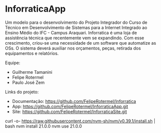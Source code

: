 # InforraticaApp
Um modelo para o desenvolvimento do Projeto Integrador do Curso de Técnico em Desenvolvimento de Sistemas para a Internet Integrado ao Ensino Médio do IFC - Campus Araquari. Inforratica é uma loja de assistência técnica que recentemente vem se expandindo. Com esse crescimento, criou-se uma necessidade de um software que automatize as OSs. O sistema deverá auxiliar nos orçamentos, peças, retirada dos equipamentos e relatórios.

Equipe:

* Guilherme Tamanini
* Felipe Rotermel
* Paulo José Zem

Links do projeto:

* Documentação: https://github.com/FelipeRotermel/Inforratica
* App: https://github.com/FelipeRotermel/InforraticaApp.git
* Site: https://github.com/FelipeRotermel/InforraticaSite.git

curl -o- https://raw.githubusercontent.com/nvm-sh/nvm/v0.39.1/install.sh | bash
nvm install 21.0.0
nvm use 21.0.0
